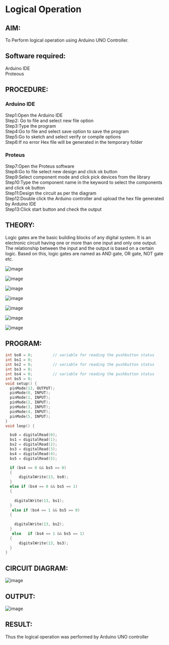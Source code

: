 # Logical Operation

## AIM:

To Perform logical operation using Arduino UNO Controller.

## Software required:

Arduino IDE </br>
Proteous 

## PROCEDURE:
### Arduino IDE
Step1:Open the Arduino IDE </br>
Step2: Go to file and select new file option</br>
Step3:Type the program</br>
Step4:Go to file and select save option to save the program</br>
Step5:Go to sketch and select verify or compile options</br>
Step6:If no error Hex file will be generated in the temporary folder</br>
### Proteus 
Step7:Open the Proteus software</br>
Step8:Go to file select new design and click ok button</br>
Step9:Select component mode and click pick devices from the library</br>
Step10:Type the component name in the keyword to select the components and click ok button</br>
Step11:Design the circuit as per the diagram</br>
Step12:Double click the Arduino controller and upload the hex file generated by Arduino IDE</br>
Step13:Click start button and check the output</br>
## THEORY:
Logic gates are the basic building blocks of any digital system. It is an electronic circuit having one or more than one input and only one output. The relationship between the input and the output is based on a certain logic. Based on this, logic gates are named as AND gate, OR gate, NOT gate etc.

![image](https://user-images.githubusercontent.com/71547910/235332137-a4a37a0e-ddfb-4ca2-82e5-b1565d969413.png)

![image](https://user-images.githubusercontent.com/71547910/235332175-5d9df189-c964-45d1-ad24-e0afe6ff7eea.png)

![image](https://user-images.githubusercontent.com/71547910/235332188-bff0b03e-1b6a-4de6-993b-20497c247f17.png)

![image](https://user-images.githubusercontent.com/71547910/235332203-6bc16144-762e-40e8-ad6d-f76833a7fca4.png)

![image](https://user-images.githubusercontent.com/71547910/235332217-f598b1fb-78b6-497e-9e0e-ee2bb4dbeb71.png)

![image](https://user-images.githubusercontent.com/71547910/235332241-dd9ce66a-0e77-44d9-a699-09bfbd1968ea.png)

![image](https://user-images.githubusercontent.com/71547910/235332254-db13d222-1246-4b57-bbb2-3ab2287ccaa8.png)

## PROGRAM:
```c
int bs0 = 0;         // variable for reading the pushbutton status
int bs1 = 0;
int bs2 = 0;         // variable for reading the pushbutton status
int bs3 = 0;
int bs4 = 0;         // variable for reading the pushbutton status
int bs5 = 0;
void setup() {
  pinMode(13, OUTPUT);
  pinMode(0, INPUT);
  pinMode(1, INPUT);
  pinMode(2, INPUT);
  pinMode(3, INPUT);
  pinMode(4, INPUT);
  pinMode(5, INPUT);
}
void loop() {

  bs0 = digitalRead(0);
  bs1 = digitalRead(1);
  bs2 = digitalRead(2);
  bs3 = digitalRead(3);
  bs4 = digitalRead(4);
  bs5 = digitalRead(5);

  if (bs4 == 0 && bs5 == 0) 
  {
      digitalWrite(13, bs0);
  } 
  else if (bs4 == 0 && bs5 == 1) 
  {
    
    digitalWrite(13, bs1);
  }
   else if (bs4 == 1 && bs5 == 0) 
  {
    
    digitalWrite(13, bs2);
  }
   else   if (bs4 == 1 && bs5 == 1) 
  {
      digitalWrite(13, bs3);
  } 
}
```
## CIRCUIT DIAGRAM:

![image](https://github.com/gokul-sureshkumar/Logical-operation/assets/121148715/1308fac0-2b27-4d77-88b5-ebdd35d526cb)

## OUTPUT:

![image](https://github.com/gokul-sureshkumar/Logical-operation/assets/121148715/658b4108-972b-4ad7-a256-47cf24ceedb6)

## RESULT:

Thus the logical operation was performed by Arduino UNO controller
